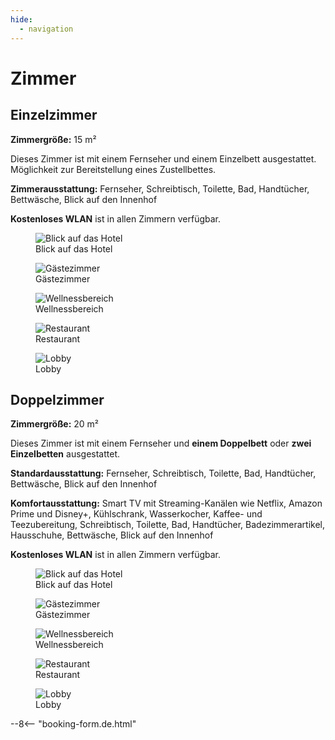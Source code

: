 ```yaml
---
hide:
  - navigation
---
```


# **Zimmer**

## Einzelzimmer

**Zimmergröße:** 15 m²

Dieses Zimmer ist mit einem Fernseher und einem Einzelbett ausgestattet. Möglichkeit zur Bereitstellung eines Zustellbettes.

**Zimmerausstattung:** Fernseher, Schreibtisch, Toilette, Bad, Handtücher, Bettwäsche, Blick auf den Innenhof

**Kostenloses WLAN** ist in allen Zimmern verfügbar.

<div class="gallery">

<figure>
  <img src="https://placehold.co/400" alt="Blick auf das Hotel">
  <figcaption>Blick auf das Hotel</figcaption>
</figure>

<figure>
  <img src="https://placehold.co/400" alt="Gästezimmer">
  <figcaption>Gästezimmer</figcaption>
</figure>

<figure>
  <img src="https://placehold.co/400" alt="Wellnessbereich">
  <figcaption>Wellnessbereich</figcaption>
</figure>

<figure>
  <img src="https://placehold.co/400" alt="Restaurant">
  <figcaption>Restaurant</figcaption>
</figure>

<figure>
  <img src="https://placehold.co/400" alt="Lobby">
  <figcaption>Lobby</figcaption>
</figure>

</div>

## Doppelzimmer

**Zimmergröße:** 20 m²

Dieses Zimmer ist mit einem Fernseher und **einem Doppelbett** oder **zwei Einzelbetten** ausgestattet.

**Standardausstattung:** Fernseher, Schreibtisch, Toilette, Bad, Handtücher, Bettwäsche, Blick auf den Innenhof

**Komfortausstattung:** Smart TV mit Streaming-Kanälen wie Netflix, Amazon Prime und Disney+, Kühlschrank, Wasserkocher, Kaffee- und Teezubereitung, Schreibtisch, Toilette, Bad, Handtücher, Badezimmerartikel, Hausschuhe, Bettwäsche, Blick auf den Innenhof

**Kostenloses WLAN** ist in allen Zimmern verfügbar.

<div class="gallery">

<figure>
  <img src="https://placehold.co/400" alt="Blick auf das Hotel">
  <figcaption>Blick auf das Hotel</figcaption>
</figure>

<figure>
  <img src="https://placehold.co/400" alt="Gästezimmer">
  <figcaption>Gästezimmer</figcaption>
</figure>

<figure>
  <img src="https://placehold.co/400" alt="Wellnessbereich">
  <figcaption>Wellnessbereich</figcaption>
</figure>

<figure>
  <img src="https://placehold.co/400" alt="Restaurant">
  <figcaption>Restaurant</figcaption>
</figure>

<figure>
  <img src="https://placehold.co/400" alt="Lobby">
  <figcaption>Lobby</figcaption>
</figure>

</div>

--8<-- "booking-form.de.html"